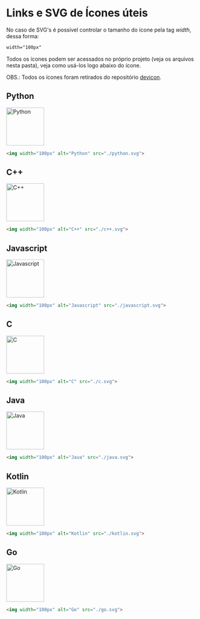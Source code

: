 # Links e SVG de Ícones úteis 
No caso de SVG's é possível controlar o tamanho do ícone pela tag *width*, dessa forma:
```css
width="100px"
``` 
Todos os ícones podem ser acessados no próprio projeto (veja os arquivos nesta pasta), veja como usá-los logo abaixo do ícone.

OBS.: Todos os ícones foram retirados do repositório [devicon](https://github.com/devicons/devicon).

## Python
<img width="100px" alt="Python" src="./python.svg">

```html
<img width="100px" alt="Python" src="./python.svg">
```

## C++
<img width="100px" alt="C++" src="./c++.svg">

```html
<img width="100px" alt="C++" src="./c++.svg">
```

## Javascript
<img width="100px" alt="Javascript" src="./javascript.svg">

```html
<img width="100px" alt="Javascript" src="./javascript.svg">
```

## C
<img width="100px" alt="C" src="./c.svg">

```html
<img width="100px" alt="C" src="./c.svg">
```

## Java
<img width="100px" alt="Java" src="./java.svg">

```html
<img width="100px" alt="Java" src="./java.svg">
```

## Kotlin
<img width="100px" alt="Kotlin" src="./kotlin.svg">

```html
<img width="100px" alt="Kotlin" src="./kotlin.svg">
```

## Go
<img width="100px" alt="Go" src="./go.svg">

```html
<img width="100px" alt="Go" src="./go.svg">
```
